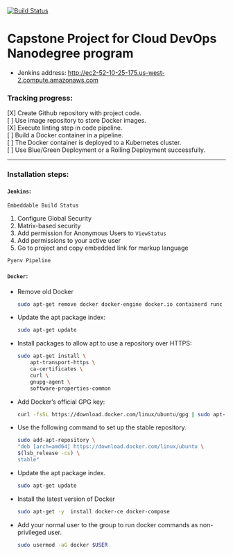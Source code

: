 [![Build Status](http://ec2-35-166-30-226.us-west-2.compute.amazonaws.com:8080/buildStatus/icon?job=capstone-cloud-devops%2Fmaster)](http://ec2-35-166-30-226.us-west-2.compute.amazonaws.com:8080/job/capstone-cloud-devops/job/master/)
# Capstone Project for Cloud DevOps Nanodegree program

- Jenkins address:
http://ec2-52-10-25-175.us-west-2.compute.amazonaws.com


### Tracking progress: <br>
[X] Create Github repository with project code. <br>
[ ] Use image repository to store Docker images. <br>
[X] Execute linting step in code pipeline. <br>
[ ] Build a Docker container in a pipeline. <br>
[ ] The Docker container is deployed to a Kubernetes cluster. <br>
[ ] Use Blue/Green Deployment or a Rolling Deployment successfully. <br>

---

### Installation steps:

#### `Jenkins`:
`Embeddable Build Status`
1. Configure Global Security
2. Matrix-based security
3. Add permission for Anonymous Users to `ViewStatus`
4. Add permissions to your active user
5. Go to project and copy embedded link for markup language

`Pyenv Pipeline`

#### `Docker`:

- Remove old Docker
    ```bash
    sudo apt-get remove docker docker-engine docker.io containerd runc
    ```
- Update the apt package index:
    ```bash
    sudo apt-get update
    ```
- Install packages to allow apt to use a repository over HTTPS:
    ```bash
    sudo apt-get install \
        apt-transport-https \
        ca-certificates \
        curl \
        gnupg-agent \
        software-properties-common
    ```
- Add Docker’s official GPG key:
    ```bash
    curl -fsSL https://download.docker.com/linux/ubuntu/gpg | sudo apt-key add -
    ```
- Use the following command to set up the stable repository.
    ```bash
    sudo add-apt-repository \
   "deb [arch=amd64] https://download.docker.com/linux/ubuntu \
   $(lsb_release -cs) \
   stable"
    ```
- Update the apt package index.
    ```bash
    sudo apt-get update
    ```
- Install the latest version of Docker
    ```bash
    sudo apt-get -y  install docker-ce docker-compose
    ```
- Add your normal user to the group to run docker commands as non-privileged user.
    ```bash
    sudo usermod -aG docker $USER
    ```